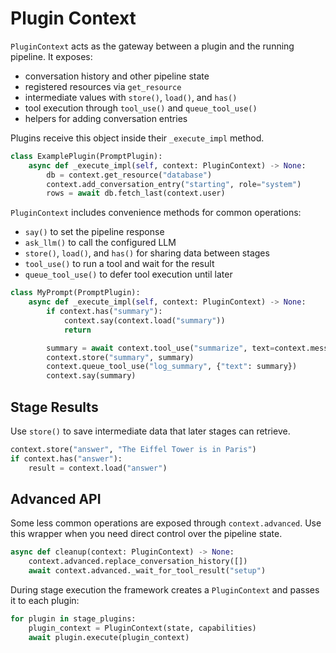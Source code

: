 # Plugin Context

`PluginContext` acts as the gateway between a plugin and the running pipeline. It exposes:

- conversation history and other pipeline state
- registered resources via `get_resource`
- intermediate values with `store()`, `load()`, and `has()`
- tool execution through `tool_use()` and `queue_tool_use()`
- helpers for adding conversation entries

Plugins receive this object inside their `_execute_impl` method.

```python
class ExamplePlugin(PromptPlugin):
    async def _execute_impl(self, context: PluginContext) -> None:
        db = context.get_resource("database")
        context.add_conversation_entry("starting", role="system")
        rows = await db.fetch_last(context.user)
```

`PluginContext` includes convenience methods for common operations:

- `say()` to set the pipeline response
- `ask_llm()` to call the configured LLM
- `store()`, `load()`, and `has()` for sharing data between stages
- `tool_use()` to run a tool and wait for the result
- `queue_tool_use()` to defer tool execution until later

```python
class MyPrompt(PromptPlugin):
    async def _execute_impl(self, context: PluginContext) -> None:
        if context.has("summary"):
            context.say(context.load("summary"))
            return

        summary = await context.tool_use("summarize", text=context.message)
        context.store("summary", summary)
        context.queue_tool_use("log_summary", {"text": summary})
        context.say(summary)
```

## Stage Results

Use `store()` to save intermediate data that later stages can retrieve.

```python
context.store("answer", "The Eiffel Tower is in Paris")
if context.has("answer"):
    result = context.load("answer")
```

## Advanced API

Some less common operations are exposed through `context.advanced`.
Use this wrapper when you need direct control over the pipeline state.

```python
async def cleanup(context: PluginContext) -> None:
    context.advanced.replace_conversation_history([])
    await context.advanced._wait_for_tool_result("setup")
```

During stage execution the framework creates a `PluginContext` and passes it to each plugin:

```python
for plugin in stage_plugins:
    plugin_context = PluginContext(state, capabilities)
    await plugin.execute(plugin_context)
```
